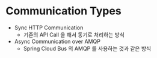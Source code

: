 # Communication Types

- Sync HTTP Communication
    - 기존의 API Call 을 해서 동기로 처리하는 방식
- Async Communication over AMQP
    - Spring Cloud Bus 의 AMQP 를 사용하는 것과 같은 방식
